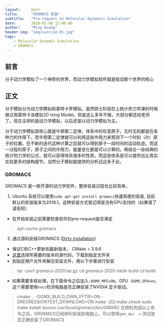 ```yaml
---
layout:     post
title:      "GROMACS 安装"
subtitle:   "Pre-request on Molecular Dynamics Simulation"
date:       2020-02-08 12:00:00
author:     "Ming Huang"
header-img: "img/sunrise-01.jpg"
tags:
    - Molecular Dynamic Simulation
    - GROMACS
---
```


## 前言

分子动力学模拟了一个神奇的世界，而动力学模拟软件就是驱动那个世界的核心

## 正文

分子模拟分为动力学模拟和蒙特卡罗模拟。虽然硕士阶段在上统计热力学课的时候做过用蒙特卡洛模拟2D Ising Model。但是这么多年不做，大部分都还给老师了。现在主研的是动力学模拟，以后还是以动力学模拟为主。

分子动力学模拟其核心就是牛顿第二定律。体系中的任意原子，无时无刻都是在各种力的作用下。而牛顿第二定律就可以利用这些作用力来预测下一个时刻（$\delta$t）原子的位置。在不断的迭代这种计算之后就可以得到原子一段时间的运动轨迹。而这一过程的原子，原子之间的作用力，能量变化都是可以计算的。再结合一些经典的统计热力学的公式，就可以获得体系很多的性质。而这些体系是可以提供远比真实实验更多的结构细节。当然分子模拟能提供的分析远远多于此。

### GROMACS
GROMACS 是一款开源的动力学软件，整体安装过程也比较简单。
1. Ubuntu 系统可以使用`sudo apt-get install gromacs`快速简便的安装, 目前默认的安装版本为2018.1。这种安装方式我记得是没有GPU支持的（如果错了请告知）
* 在开始安装之前需要检查软件的pre-request是否满足
> apt-cache gromacs
2. 通过源码安装GROMACS ([Dirty installation](http://manual.gromacs.org/documentation/2020/install-guide/index.html "Dirty installation"))
* 保证C和C++更新到最新版本， CMake > 3.9.6
* [这里](http://manual.gromacs.org/documentation/ "这里")选择所需要的版本的源代码，下载到指定文件夹
* 到指定用户文件夹解压安装文件，用以下步骤进行安装
> tar -zxvf gromacs-2020.tar.gz
> cd gromacs-2020
> mkdir build
> cd build
* 如果需要多核处理，在下面命令之后加入`-DGMX_MPI=ON`。GPU `-DGMX_GPU=on`, 这个需要使用`nvcc`检测电脑是否正确安装了NVIDIA 显卡驱动。
> cmake .. -DGMX_BUILD_OWN_FFTW=ON -DREGRESSIONTEST_DOWNLOAD=ON
> make -j32
> make check
> sudo make install
> source /usr/local/gromacs/bin/GMXRC
在顺利完成以上命令之后，GROMACS已经顺利安装到电脑上。可以使用`gmx_mpi -v` 测试是否正确安装了GROMACS



